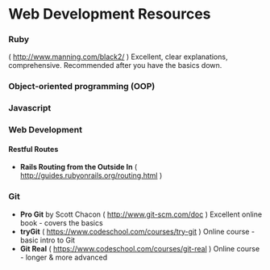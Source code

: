 Web Development Resources
=========================

### Ruby  

( http://www.manning.com/black2/ )  Excellent, clear explanations, comprehensive. Recommended after you have the basics down.

### Object-oriented programming (OOP)


### Javascript

 
### Web Development 


#### Restful Routes  
- **Rails Routing from the Outside In**  ( http://guides.rubyonrails.org/routing.html )  

### Git
- **Pro Git** by Scott Chacon  ( http://www.git-scm.com/doc )  Excellent online book - covers the basics
- **tryGit**  ( https://www.codeschool.com/courses/try-git )  Online course - basic intro to Git 
- **Git Real**  ( https://www.codeschool.com/courses/git-real )  Online course - longer & more advanced 

